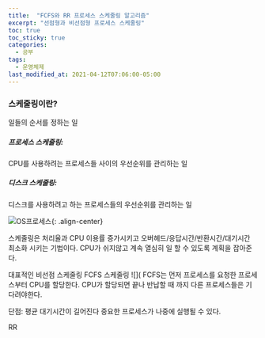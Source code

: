 ```yaml
---
title:  "FCFS와 RR 프로세스 스케줄링 알고리즘"
excerpt: "선점형과 비선점형 프로세스 스케줄링"
toc: true
toc_sticky: true
categories:
  - 공부
tags:
  - 운영체제
last_modified_at: 2021-04-12T07:06:00-05:00
---
```


### 스케줄링이란?  
일들의 순서를 정하는 일  

##### 프로세스 스케줄링: 
CPU를 사용하려는 프로세스들 사이의 우선순위를 관리하는 일  

##### 디스크 스케줄링: 
디스크를 사용하려고 하는 프로세스들의 우선순위를 관리하는 일  

![OS프로세스](https://www.cs.uic.edu/~jbell/CourseNotes/OperatingSystems/images/Chapter3/3_02_ProcessState.jpg){: .align-center}

스케줄링은 처리율과 CPU 이용률 증가시키고 오버헤드/응답시간/반환시간/대기시간 최소화 시키는 기법이다. CPU가 쉬지않고 계속 열심히 일 할 수 있도록 계획을 잡아준다.

대표적인 비선점 스케줄링
FCFS 스케줄링
![](
FCFS는 먼저 프로세스를 요청한 프로세스부터 CPU를 할당한다. CPU가 할당되면 끝나 반납할 때 까지 다른 프로세스들은 기다려야한다. 

단점: 평균 대기시간이 길어진다
중요한 프로세스가 나중에 실행될 수 있다.

RR 
